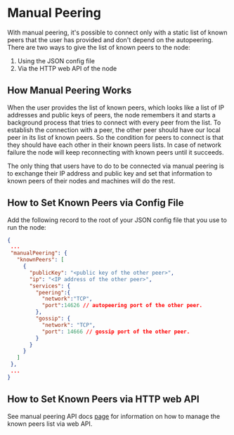 # Manual Peering

With manual peering, it's possible to connect only with a static list of known peers that the user has provided
and don't depend on the autopeering. There are two ways to give the list of known peers to the node:

1. Using the JSON config file
2. Via the HTTP web API of the node

## How Manual Peering Works

When the user provides the list of known peers, which looks like a list of IP addresses and public keys of peers,
the node remembers it and starts a background process that tries to connect with every peer from the list.
To establish the connection with a peer, the other peer should have our local peer in its list of known peers.
So the condition for peers to connect is that they should have each other in their known peers lists.
In case of network failure the node will keep reconnecting with known peers until it succeeds.

The only thing that users have to do to be connected via manual peering is to exchange their IP address
and public key and set that information to known peers of their nodes and machines will do the rest.

## How to Set Known Peers via Config File

Add the following record to the root of your JSON config file that you use to run the node:
```json
{
 ... 
 "manualPeering": {
   "knownPeers": [
     {
       "publicKey": "<public key of the other peer>",
       "ip": "<IP address of the other peer>",
       "services": {
         "peering":{
           "network":"TCP",
           "port":14626 // autopeering port of the other peer.
         },
         "gossip": {
           "network": "TCP",
           "port": 14666 // gossip port of the other peer.
         }
       }
     }
   ]
 }, 
 ...
}
```


## How to Set Known Peers via HTTP web API

See manual peering API docs [page](./../apis/manual_peering.md)
for information on how to manage the known peers list via web API.
